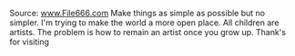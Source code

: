 Source: www.File666.com
Make things as simple as possible but no simpler. I'm trying to make the world a more open place. All children are artists. The problem is how to remain an artist once you grow up.
Thank's for visiting